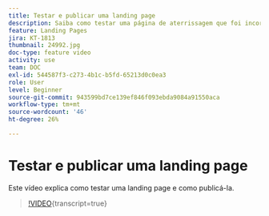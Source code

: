 ```yaml
---
title: Testar e publicar uma landing page
description: Saiba como testar uma página de aterrissagem que foi incorporada no Adobe Campaign Standard e como publicá-la.
feature: Landing Pages
jira: KT-1813
thumbnail: 24992.jpg
doc-type: feature video
activity: use
team: DOC
exl-id: 544587f3-c273-4b1c-b5fd-65213d0c0ea3
role: User
level: Beginner
source-git-commit: 943599bd7ce139ef846f093ebda9084a91550aca
workflow-type: tm+mt
source-wordcount: '46'
ht-degree: 26%

---
```


# Testar e publicar uma landing page

Este vídeo explica como testar uma landing page e como publicá-la.

>[!VIDEO](https://video.tv.adobe.com/v/24092?learn=on){transcript=true}
